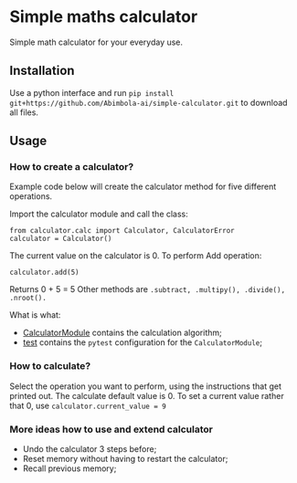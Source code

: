 # Simple maths calculator

Simple math calculator for your everyday use.

## Installation

Use a python interface
and run `pip install git+https://github.com/Abimbola-ai/simple-calculator.git` to download all files.

## Usage

### How to create a calculator?

Example code below will create the calculator method for five different operations.

Import the calculator module and call the class:

```
from calculator.calc import Calculator, CalculatorError
calculator = Calculator()
```

The current value on the calculator is 0. To perform Add operation:

```
calculator.add(5)
```

Returns 0 + 5 = 5
Other methods are `.subtract, .multipy(), .divide(), .nroot().`

What is what:

- [CalculatorModule](/calculator/calc.py) contains the calculation algorithm;
- [test](/tests/calculator_test.py) contains the `pytest` configuration for the `CalculatorModule`;

### How to calculate?

Select the operation you want to perform, using the instructions that get printed out.
The calculate default value is 0. To set a current value rather that 0, use `calculator.current_value = 9`

### More ideas how to use and extend calculator

- Undo the calculator 3 steps before;
- Reset memory without having to restart the calculator;
- Recall previous memory;
